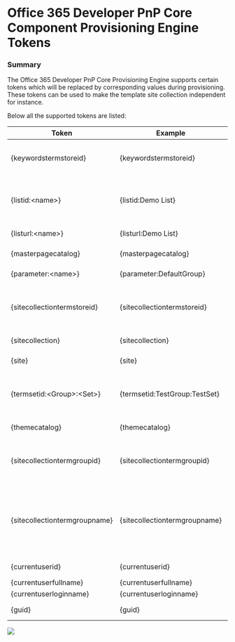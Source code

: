 Office 365 Developer PnP Core Component Provisioning Engine Tokens
==================================================================

### Summary ###
The Office 365 Developer PnP Core Provisioning Engine supports certain tokens which will be replaced by corresponding values during provisioning.
These tokens can be used to make the template site collection independent for instance.

Below all the supported tokens are listed:

|Token|Example|Output example|Description
|-----|-------|-----------|-----
|{keywordstermstoreid}|{keywordstermstoreid}|FDF19D89-A82F-4AB9-9BB5-B49E6CA5212E|Will return the ID/Guid of the keyword term store, without { }. If you want a ID with { } around the value, use the token as follows: {{keywordstermstoreid}}|
|{listid:&lt;name&gt;}|{listid:Demo List}|FDF19D89-A82F-4AB9-9BB5-B49E6CA5212E|Will return the ID of the list specified by the parameter, which is the title of the list. If you want a ID with { } around the value, use the token as follows: {{listid:Demo List}}|
|{listurl:&lt;name&gt;}|{listurl:Demo List}|lists/demolist|Will return the url of the list specified by the parameter, which is the title of the list.|
|{masterpagecatalog}|{masterpagecatalog}|/sites/demo/_catalogs/masterpage|Will return the server relative url of the masterpage catalog for the current site.|
|{parameter:&lt;name&gt;}|{parameter:DefaultGroup}|string value|Will return the value of the parameter as specified in the template.|
|{sitecollectiontermstoreid}|{sitecollectiontermstoreid}|FDF19D89-A82F-4AB9-9BB5-B49E6CA5212E|Will return the ID/Guid of the site collection term store without enclosing { }. If you want a ID with { } around the value, use the token as follows: {{sitecollectiontermstoreid}}.|
|{sitecollection}|{sitecollection}|/sites/demo|Will return the server relative URL of the current site collection rootweb|
|{site}|{site}|/sites/demo/test|Will returm the server relative URL of the current web.|
|{termsetid:&lt;Group&gt;:&lt;Set&gt;}|{termsetid:TestGroup:TestSet}|FDF19D89-A82F-4AB9-9BB5-B49E6CA5212|Will return the ID of the termset that is residing under the specified group. If you want a ID with { } around the value, use the token as follows: {{termsetid:TestGroup:TestSet}}.|
|{themecatalog}|{themecatalog}|/sites/demo/_catalogs/theme|Will return the server relative url of the current site theme catalog.|
|{sitecollectiontermgroupid}|{sitecollectiontermgroupid}|FDF19D89-A82F-4AB9-9BB5-B49E6CA5212|Will return the ID of the default site collection termgroup. This is group is not present by default, but if the token is encountered in a template and the group does not exist, it will be created.|
|{sitecollectiontermgroupname}|{sitecollectiontermgroupname}|Site Collection - erwinmcm.sharepoint.com-sites-projects|Will return the name of the default site collection termgroupo. This is group is not present by default, but if the token is encountered in a template and the group does not exist, it will be created. You can use this value also in as a nested token, alike {termsetid:{sitecollectiontermgroupname}:mytermset}|
|{currentuserid}|{currentuserid}|12|Will return the current user id, as present in the Site User Info List|
|{currentuserfullname}|{currentuserfullname}|Test User|Will return the full name of the user|
|{currentuserloginname}|{currentuserloginname}|i:0#.f&#124;membership&#124;testuser@domain.com|Will return the login name of the user|
|{guid}|{guid}|f17b152f-029c-4288-b4c8-d11101f05cb1|Will return a new guid|

<img src="https://telemetry.sharepointpnp.com/pnp-sites-core/core/provisioningenginetokens" /> 
